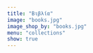 ```yaml
---
title: "Βιβλία"
image: "books.jpg"
image_shop_by: "books.jpg"
menu: "collections"
show: true
---
```



